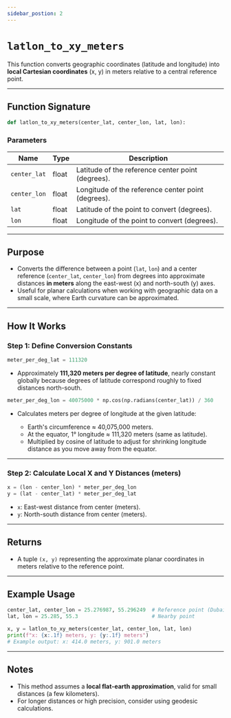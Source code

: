 ```yaml
---
sidebar_postion: 2
---
```


# `latlon_to_xy_meters`

This function converts geographic coordinates (latitude and longitude) into **local Cartesian coordinates** (x, y) in meters relative to a central reference point.

---

## Function Signature

```python
def latlon_to_xy_meters(center_lat, center_lon, lat, lon):
```

### Parameters

| Name         | Type  | Description                                        |
| ------------ | ----- | -------------------------------------------------- |
| `center_lat` | float | Latitude of the reference center point (degrees).  |
| `center_lon` | float | Longitude of the reference center point (degrees). |
| `lat`        | float | Latitude of the point to convert (degrees).        |
| `lon`        | float | Longitude of the point to convert (degrees).       |

---

## Purpose

- Converts the difference between a point (`lat`, `lon`) and a center reference (`center_lat`, `center_lon`) from degrees into approximate distances **in meters** along the east-west (x) and north-south (y) axes.
- Useful for planar calculations when working with geographic data on a small scale, where Earth curvature can be approximated.

---

## How It Works

### Step 1: Define Conversion Constants

```python
meter_per_deg_lat = 111320
```

- Approximately **111,320 meters per degree of latitude**, nearly constant globally because degrees of latitude correspond roughly to fixed distances north-south.

```python
meter_per_deg_lon = 40075000 * np.cos(np.radians(center_lat)) / 360
```

- Calculates meters per degree of longitude at the given latitude:

  - Earth's circumference ≈ 40,075,000 meters.
  - At the equator, 1° longitude ≈ 111,320 meters (same as latitude).
  - Multiplied by cosine of latitude to adjust for shrinking longitude distance as you move away from the equator.

---

### Step 2: Calculate Local X and Y Distances (meters)

```python
x = (lon - center_lon) * meter_per_deg_lon
y = (lat - center_lat) * meter_per_deg_lat
```

- `x`: East-west distance from center (meters).
- `y`: North-south distance from center (meters).

---

## Returns

- A tuple `(x, y)` representing the approximate planar coordinates in meters relative to the reference point.

---

## Example Usage

```python
center_lat, center_lon = 25.276987, 55.296249  # Reference point (Dubai)
lat, lon = 25.285, 55.3                        # Nearby point

x, y = latlon_to_xy_meters(center_lat, center_lon, lat, lon)
print(f"x: {x:.1f} meters, y: {y:.1f} meters")
# Example output: x: 414.0 meters, y: 901.0 meters
```

---

## Notes

- This method assumes a **local flat-earth approximation**, valid for small distances (a few kilometers).
- For longer distances or high precision, consider using geodesic calculations.
